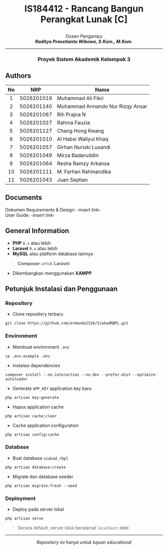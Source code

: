 # <p align="center"> IS184412 - Rancang Bangun Perangkat Lunak [C] </p>
<p align="center"> Dosen Pengampu<br><i><strong>Radityo Prasetianto Wibowo, S.Kom., M.Kom.</strong></i> </p>

***

<h3 align="center">Proyek Sistem Akademik Kelompok 3</h3>


## Authors
| No | NRP | Nama |
| :---: | :---: | --- |
| 1 | 5026201019  | Muhammad Ali Fikri |
| 2 | 5026201140  | Muhammad Armando Nur Rizqy Ansar |
| 3 | 5026201067  | Rih Prajna N |
| 4 | 5026201027  | Rahma Fauzia |
| 5 | 5026201127  | Chang Hong Kwang |
| 6 | 5026201010  | Al Habsi Waliyul Khaq |
| 7 | 5026201057  | Girhan Nuriski Lusandi |
| 8 | 5026201049  | Mirza Badaruddin |
| 9 | 5026201064  | Resha Ramzy Arkansa |
| 10 | 5026201111  | M. Farhan Rahmandika |
| 11 | 5026201043  | Juan Septian |

## Documents

Dokumen Requirements & Design: -insert link-<br>
User Guide: -insert link-<br>

## General Information
- **PHP** `8.x` atau lebih
- **Laravel** `9.x` atau lebih
- **MySQL** atau platform database lainnya
> **Composer** untuk **Laravel**
- Dikembangkan menggunakan **XAMPP**

## Petunjuk Instalasi dan Penggunaan
### Repository
- Clone repository terbaru
```
git clone https://github.com/armando2326/SiakadRBPL.git
```
### Environment 
- Membuat environment `.env`
```
cp .env.example .env
```
- Instalasi dependencies
```
composer install --no-interaction --no-dev --prefer-dist --optimize-autoloader
```
- Generate `APP_KEY` application key baru
```
php artisan key:generate
```
- Hapus application cache

```
php artisan cache:clear
```
- Cache application configuration

```
php artisan config:cache
```

### Database
- Buat database `siakad_rbpl`
```
php artisan database:create
```
- Migrate dan database seeder
```
php artisan migrate:fresh --seed
```

### Deployment
- Deploy pada server lokal
```
php artisan serve
```
> Secara default, server lokal beralamat `localhost:8000`

***
<p align="center"><i>Repository ini hanya untuk tujuan educational</i></p>
